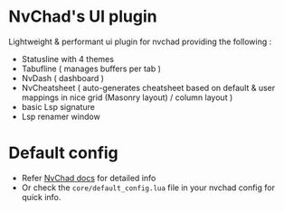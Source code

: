 # NvChad's UI plugin
Lightweight &amp; performant ui plugin for nvchad providing the following : 
- Statusline with 4 themes 
- Tabufline ( manages buffers per tab ) 
- NvDash ( dashboard ) 
- NvCheatsheet ( auto-generates cheatsheet based on default & user mappings in nice grid (Masonry layout) / column layout )
- basic Lsp signature 
- Lsp renamer window

# Default config 

- Refer [NvChad docs](https://nvchad.com/docs/config/nvchad_ui) for detailed info
- Or check the `core/default_config.lua` file in your nvchad config for quick info.
